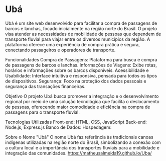 # Ubá
Ubá é um site web desenvolvido para facilitar a compra de passagens de barcos e lanchas, focado inicialmente na região norte do Brasil. O projeto visa atender as necessidades de mobilidade de pessoas que dependem de transporte fluvial para viajar entre os diversos municípios da região. A plataforma oferece uma experiência de compra prática e segura, conectando passageiros e operadores de transporte.

Funcionalidades
Compra de Passagens: Plataforma para busca e compra de passagens de barcos e lanchas.
Informações de Viagens: Exibe rotas, horários e informações sobre os barcos disponíveis.
Acessibilidade e Usabilidade: Interface intuitiva e responsiva, pensada para todos os tipos de dispositivos.
Segurança: Foco na proteção dos dados pessoais e segurança das transações financeiras.

Objetivo
O projeto Ubá busca promover a integração e o desenvolvimento regional por meio de uma solução tecnológica que facilita o deslocamento de pessoas, oferecendo maior comodidade e eficiência na compra de passagens para o transporte fluvial.

Tecnologias Utilizadas
Front-end: HTML, CSS, JavaScript
Back-end: Node.js, Express.js
Banco de Dados: 
Hospedagem: 

Sobre o Nome "Ubá"
O nome Ubá faz referência às tradicionais canoas indígenas utilizadas na região norte do Brasil, simbolizando a conexão com a cultura local e a importância dos transportes fluviais para a mobilidade e integração das comunidades.
https://matheusalmeida19.github.io/Uba/
